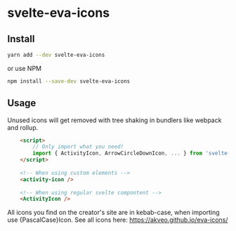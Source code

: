 # svelte-eva-icons

## Install

```bash
yarn add --dev svelte-eva-icons
```
or use NPM
```bash
npm install --save-dev svelte-eva-icons
```

## Usage
Unused icons will get removed with tree shaking in bundlers like webpack and rollup.
```html
    <script>
        // Only import what you need!
    	import { ActivityIcon, ArrowCircleDownIcon, ... } from 'svelte-eva-icons'
    </script>
    
    <!-- When using custom elements -->
    <activity-icon />
    
    <!-- When using regular svelte compontent -->
    <ActivityIcon />
```
All icons you find on the creator's site are in kebab-case, when importing use {PascalCase}Icon.
See all icons here: https://akveo.github.io/eva-icons/


